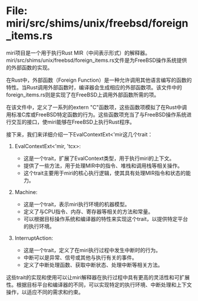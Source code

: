 # File: miri/src/shims/unix/freebsd/foreign_items.rs

miri项目是一个用于执行Rust MIR（中间表示形式）的解释器。miri/src/shims/unix/freebsd/foreign_items.rs文件是为FreeBSD操作系统提供的外部函数的实现。

在Rust中，外部函数（Foreign Function）是一种允许调用其他语言编写的函数的特性。当Rust调用外部函数时，编译器会生成相应的外部函数项。该文件中的foreign_items.rs则是实现了在FreeBSD上调用外部函数所需的项。

在该文件中，定义了一系列的extern "C"函数项，这些函数项模拟了在Rust中调用标准C库或FreeBSD特定函数的行为。这些函数项充当了与FreeBSD操作系统进行交互的接口，使miri能够在FreeBSD上执行Rust程序。

接下来，我们来详细介绍一下EvalContextExt<'mir这几个trait：

1. EvalContextExt<'mir, 'tcx>: 
   - 这是一个trait，扩展了EvalContext类型，用于执行miri的上下文。
   - 提供了一些方法，用于处理MIR中的指令、堆栈和调用栈等相关操作。
   - 这个trait主要用于miri的核心执行逻辑，使其具有处理MIR指令和状态的能力。

2. Machine: 
   - 这是一个trait，表示miri执行环境的机器模型。
   - 定义了与CPU指令、内存、寄存器等相关的方法和常量。
   - 可以根据目标操作系统和编译器的特性来实现这个trait，以提供特定平台的执行环境。

3. InterruptAction:
   - 这是一个trait，定义了在miri执行过程中发生中断时的行为。
   - 中断可以是异常、信号或其他与执行有关的事件。
   - 定义了中断处理函数、获取中断状态、处理中断等相关方法。

这些trait的实现和使用可以让miri解释器在执行过程中具有更高的灵活性和可扩展性。根据目标平台和编译器的不同，可以实现特定的执行环境、中断处理和上下文操作，以适应不同的需求和约束。


